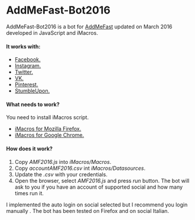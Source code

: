 # AddMeFast-Bot2016

AddMeFast-Bot2016 is a bot for [AddMeFast](http://addmefast.com/) updated on March 2016 developed in JavaScript and iMacros.

#### It works with:

- [Facebook.](https://facebook.com/)
- [Instagram.](https://www.instagram.com/)
- [Twitter.](https://twitter.com/)
- [VK.](https://vk.com/)
- [Pinterest.](https://pinterest.com/)
- [StumbleUpon.](www.stumbleupon.com/)

#### What needs to work?
You need to install iMacros script.
- [iMacros for Mozilla Firefox.](https://addons.mozilla.org/it/firefox/addon/imacros-for-firefox/)
- [iMacros for Google Chrome.](https://chrome.google.com/webstore/detail/imacros-for-chrome/cplklnmnlbnpmjogncfgfijoopmnlemp)

#### How does it work?

1. Copy *AMF2016.js* into *iMacros/Macros*.
2. Copy *accountAMF2016.csv* int *iMacros/Datasources*.
3. Update the *.csv* with your credentials. 
4. Open the browser, select *AMF2016.js* and press *run* button. The bot will ask to you if you have an account of supported social and how many times run it.

I implemented the auto login on social selected but I recommend you login manually . The bot has been tested on Firefox and on social Italian.
